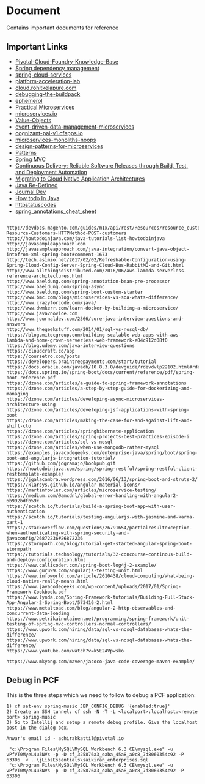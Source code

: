 # Document
Contains important documents for reference

## Important Links
- [Pivotal-Cloud-Foundry-Knowledge-Base](https://discuss.pivotal.io/hc/en-us/categories/200072648-Pivotal-Cloud-Foundry-Knowledge-Base)
- [Spring dependency management](https://gist.github.com/tygern/7ae839d0165e7f2bd141402654dc8966)
- [spring-cloud-services](https://docs.pivotal.io/spring-cloud-services/common/client-dependencies.html)
- [platform-acceleration-lab](https://platform-acceleration-lab-links-v1.cfapps.io/)
- [cloud.rohitkelapure.com](http://cloud.rohitkelapure.com/2016/10/snap-analysis-of-applications.html)
- [debugging-the-buildpack](https://github.com/cloudfoundry/java-buildpack/blob/master/docs/debugging-the-buildpack.md)
- [ephemerol](https://github.com/Pivotal-Field-Engineering/ephemerol)
- [Practical Microservices](https://docs.google.com/document/d/1WU7pKwW-Sx5Wrc0pQoM7r4vrSanXa2VcrQ1F6siCwvY/edit#heading=h.xvv6bc2hme7d)
- [microservices.io](http://microservices.io/index.html)
- [Value-Objects](https://www.infoq.com/presentations/Value-Objects-Dan-Bergh-Johnsson)
- [event-driven-data-management-microservices](https://www.nginx.com/blog/event-driven-data-management-microservices/)
- [cognizant-pal-v1.cfapps.io](https://cognizant-pal-v1.cfapps.io)
- [microservices-monoliths-noops](http://blog.arungupta.me/microservices-monoliths-noops/)
- [design-patterns-for-microservices](https://azure.microsoft.com/en-in/blog/design-patterns-for-microservices/)
- [Patterns](https://docs.microsoft.com/en-us/azure/architecture/patterns/)
- [Spring MVC](https://www.javatpoint.com/spring-3-mvc-tutorial)
- [Continuous Delivery: Reliable Software Releases through Build, Test, and Deployment Automation](http://www.synchronit.com/downloads/Continuous%20Delivery%20-%20Reliable%20Software%20Releases%20Through%20Build,%20Test%20And%20Deployment%20Automation.pdf)
- [Migrating to Cloud Native Application Architectures](https://download3.vmware.com/vmworld/2015/downloads/oreilly-cloud-native-archx.pdf)
- [Java Re-Defined](http://www.java-redefined.com/2013/08/java-collections-internal-working.html)
- [Journal Dev](http://www.journaldev.com/2888/spring-tutorial-spring-core-tutorial)
- [How todo In Java](http://howtodoinjava.com/)
- [httpstatuscodes](http://www.restapitutorial.com/httpstatuscodes.html)
- [spring_annotations_cheat_sheet](http://files.zeroturnaround.com/pdf/zt_spring_annotations_cheat_sheet.pdf)

```text

http://devdocs.magento.com/guides/m1x/api/rest/Resources/resource_customers.html#RESTAPI-Resource-Customers-HTTPMethod-POST-customers
http://howtodoinjava.com/java-tutorials-list-howtodoinjava 
http://javasampleapproach.com
http://javasampleapproach.com/java-integration/convert-java-object-intofrom-xml-spring-boot#comment-1673
http://tech.asimio.net/2017/02/02/Refreshable-Configuration-using-Spring-Cloud-Config-Server-Spring-Cloud-Bus-RabbitMQ-and-Git.html
http://www.allthingsdistributed.com/2016/06/aws-lambda-serverless-reference-architectures.html
http://www.baeldung.com/spring-annotation-bean-pre-processor
http://www.baeldung.com/spring-async
http://www.baeldung.com/spring-boot-custom-starter
http://www.bmc.com/blogs/microservices-vs-soa-whats-difference/
http://www.crazyforcode.com/java/
http://www.dwmkerr.com/learn-docker-by-building-a-microservice/
http://www.java2novice.com
http://www.journaldev.com/2366/core-java-interview-questions-and-answers
http://www.thegeekstuff.com/2014/01/sql-vs-nosql-db/
https://blog.mitocgroup.com/building-scalable-web-apps-with-aws-lambda-and-home-grown-serverless-web-framework-e04c912d08f0
https://blog.udemy.com/java-interview-questions
https://cloudcraft.co/app
https://coursetro.com/posts
https://developers.braintreepayments.com/start/tutorial
https://docs.oracle.com/javadb/10.8.3.0/devguide/rdevdvlp22102.html#rdevdvlp22102
https://docs.spring.io/spring-boot/docs/current/reference/pdf/spring-boot-reference.pdf
https://dzone.com/articles/a-guide-to-spring-framework-annotations
https://dzone.com/articles/a-step-by-step-guide-for-dockerizing-and-managing
https://dzone.com/articles/developing-async-microservices-architecture-using
https://dzone.com/articles/developing-jsf-applications-with-spring-boot
https://dzone.com/articles/making-the-case-for-and-against-lift-and-shift-clo
https://dzone.com/articles/springhibernate-application
https://dzone.com/articles/spring-projects-best-practices-episode-i
https://dzone.com/articles/sql-vs-nosql
https://dzone.com/articles/when-use-mongodb-rather-mysql
https://examples.javacodegeeks.com/enterprise-java/spring/boot/spring-boot-and-angularjs-integration-tutorial/
https://github.com/jdgramajo/bookpub.git
https://howtodoinjava.com/spring/spring-restful/spring-restful-client-resttemplate-example/
https://jgalacambra.wordpress.com/2016/06/13/spring-boot-and-struts-2/
https://klarsys.github.io/angular-material-icons/
https://martinfowler.com/articles/microservice-testing/
https://medium.com/@amcdnl/global-error-handling-with-angular2-6b992bdfb59c
https://scotch.io/tutorials/build-a-spring-boot-app-with-user-authentication
https://scotch.io/tutorials/testing-angularjs-with-jasmine-and-karma-part-1
https://stackoverflow.com/questions/26791654/partialresultexception-when-authenticating-with-spring-security-and-javaconfig/26872236#26872236
https://stormpath.com/blog/tutorial-get-started-angular-spring-boot-stormpath
https://tutorials.technology/tutorials/32-concourse-continous-build-and-deploy-configuration.html
https://www.callicoder.com/spring-boot-log4j-2-example/
https://www.guru99.com/angularjs-testing-unit.html
https://www.infoworld.com/article/2610438/cloud-computing/what-being-cloud-native-really-means.html
https://www.javacodegeeks.com/wp-content/uploads/2017/01/Spring-Framework-Cookbook.pdf
https://www.lynda.com/Spring-Framework-tutorials/Building-Full-Stack-App-Angular-2-Spring-Boot/573416-2.html
https://www.metaltoad.com/blog/angular-2-http-observables-and-concurrent-data-loading
https://www.petrikainulainen.net/programming/spring-framework/unit-testing-of-spring-mvc-controllers-normal-controllers/
https://www.upwork.com/hiring/data/sql-vs-nosql-databases-whats-the-difference/
https://www.upwork.com/hiring/data/sql-vs-nosql-databases-whats-the-difference/
https://www.youtube.com/watch?v=k5E2AVpwsko

https://www.mkyong.com/maven/jacoco-java-code-coverage-maven-example/

```

## Debug in PCF
This is the three steps which we need to follow to debug a PCF application:
```
1) cf set-env spring-music JBP_CONFIG_DEBUG '{enabled:true}'
2) Create an SSH tunnel: cf ssh -N -T -L <localport>:localhost:<remote port> spring-music
3) Go to Intellij and setup a remote debug profile. Give the localhost post in the dialog box.
```
```
Anwar's email id - achirakkattil@pivotal.io
```

```
 "c:\Program Files\MySQL\MySQL Workbench 6.3 CE\mysql.exe" -u vPfVT0MyeL4u3NVs -p -D cf_325876a3_eaba_45a8_a0c8_7d8060354c92 -P 63306  < ..\jLibsEssentials\saikiran_enterprises.sql
 "c:\Program Files\MySQL\MySQL Workbench 6.3 CE\mysql.exe" -u vPfVT0MyeL4u3NVs -p -D cf_325876a3_eaba_45a8_a0c8_7d8060354c92 -P 63306
 ```
